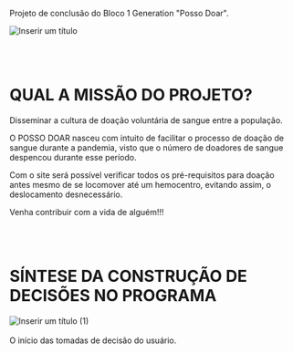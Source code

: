 Projeto de conclusão do Bloco 1 Generation "Posso Doar".

![Inserir um título](https://user-images.githubusercontent.com/90745992/137553984-ef4e5e32-2134-48db-b5d9-06927d38206d.png)


<br><br>

# QUAL A MISSÃO DO PROJETO?

Disseminar a cultura de doação voluntária de sangue entre a população.

O POSSO DOAR nasceu com intuito de facilitar o processo de doação de sangue durante a pandemia, visto que o número de doadores de sangue despencou durante esse período. 

Com o site será possível verificar todos os pré-requisitos para doação antes mesmo de se locomover até um hemocentro, evitando assim, o deslocamento desnecessário. 


Venha contribuir com a vida de alguém!!!


<br><br>


# SÍNTESE DA CONSTRUÇÃO DE DECISÕES NO PROGRAMA 

![Inserir um título (1)](https://user-images.githubusercontent.com/90745992/137557439-e39ab525-2da1-4199-8419-b8f3d307656d.png)
 <br><br>
 O início das tomadas de decisão do usuário.
 
 <p/>
 
 <br><br>
 











